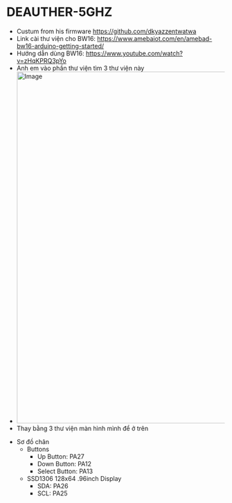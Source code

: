 # DEAUTHER-5GHZ 
- Custum from his firmware https://github.com/dkyazzentwatwa
- Link cài thư viện cho BW16: https://www.amebaiot.com/en/amebad-bw16-arduino-getting-started/
- Hướng dẫn dùng BW16: https://www.youtube.com/watch?v=zHqKPRQ3pYo
- Anh em vào phần thư viện tìm 3 thư viện này 
- <img width="812" alt="Image" src="https://github.com/user-attachments/assets/6e854bcf-017d-4b47-affb-a6de34617fab" />
- Thay bằng 3 thư viện màn hình mình để ở trên

* Sơ đồ chân 
  - Buttons
    + Up Button: PA27
    + Down Button: PA12
    + Select Button: PA13
  - SSD1306 128x64 .96inch Display
    + SDA: PA26
    + SCL: PA25
